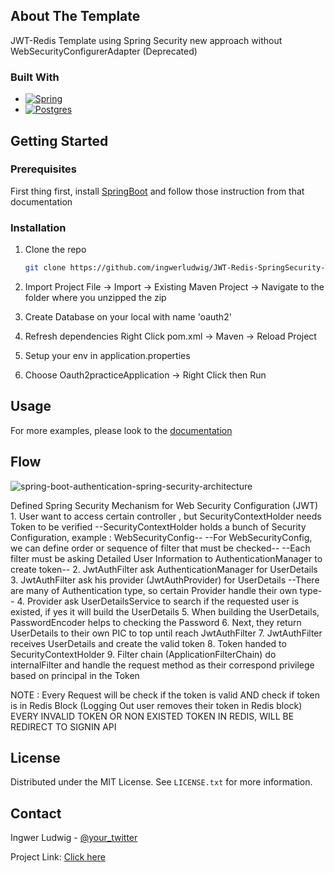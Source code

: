 <!-- JWT with Redis (Jedis) Spring Security Template -->
## About The Template


JWT-Redis Template using Spring Security new approach without WebSecurityConfigurerAdapter (Deprecated)


### Built With

* [![Spring][Spring.com]][Spring-url]
* [![Postgres][Postgre.com]][Postgre-url]


<!-- GETTING STARTED -->
## Getting Started

### Prerequisites

First thing first, install <a href="https://docs.spring.io/spring-boot/docs/1.0.2.RELEASE/reference/html/getting-started-installing-spring-boot.html">SpringBoot</a> and follow those instruction from that documentation

### Installation

1. Clone the repo
   ```sh
   git clone https://github.com/ingwerludwig/JWT-Redis-SpringSecurity-Template.git
   ```
   
2. Import Project
   File -> Import -> Existing Maven Project -> Navigate to the folder where you unzipped the zip

3. Create Database on your local with name 'oauth2'

4. Refresh dependencies
   Right Click pom.xml -> Maven -> Reload Project
   
5. Setup your env in application.properties

6. Choose Oauth2practiceApplication -> Right Click then Run


<!-- USAGE EXAMPLES -->
## Usage

For more examples, please look to the <a href="https://documenter.getpostman.com/view/26715144/2s93eVVYcp">documentation</a>



<!-- SPRING SECURITY FLOW -->
## Flow
![spring-boot-authentication-spring-security-architecture](https://user-images.githubusercontent.com/54592376/235856519-8af31b9c-cf20-49ff-aef4-3fe72e3ccbe9.png)

Defined Spring Security Mechanism for Web Security Configuration (JWT)
    1. User want to access certain controller , but SecurityContextHolder needs Token to be verified
        --SecurityContextHolder holds a bunch of Security Configuration, example : WebSecurityConfig--
        --For WebSecurityConfig, we can define order or sequence of filter that must be checked--
        --Each filter must be asking Detailed User Information to AuthenticationManager to create token--
    2. JwtAuthFilter ask AuthenticationManager for UserDetails
    3. JwtAuthFilter ask his provider (JwtAuthProvider) for UserDetails
        --There are many of Authentication type, so certain Provider handle their own type--
    4. Provider ask UserDetailsService to search if the requested user is existed, if yes it will build the UserDetails
    5. When building the UserDetails, PasswordEncoder helps to checking the Password
    6. Next, they return UserDetails to their own PIC to top until reach JwtAuthFilter
    7. JwtAuthFilter receives UserDetails and create the valid token
    8. Token handed to SecurityContextHolder
    9. Filter chain (ApplicationFilterChain) do internalFilter and handle the request method as their
        correspond privilege based on principal in the Token
        
 NOTE : Every Request will be check if the token is valid AND check if token is in Redis Block (Logging Out user removes their token in Redis block)
 EVERY INVALID TOKEN OR NON EXISTED TOKEN IN REDIS, WILL BE REDIRECT TO SIGNIN API


<!-- LICENSE -->
## License

Distributed under the MIT License. See `LICENSE.txt` for more information.



<!-- CONTACT -->
## Contact

Ingwer Ludwig - [@your_twitter](https://twitter.com/your_username)

Project Link: <a href="https://github.com/ingwerludwig/JWT-Redis-SpringSecurity-Template">Click here</a>


<!-- MARKDOWN LINKS & IMAGES -->
<!-- https://www.markdownguide.org/basic-syntax/#reference-style-links -->
[contributors-shield]: https://img.shields.io/github/contributors/othneildrew/Best-README-Template.svg?style=for-the-badge
[contributors-url]: https://github.com/othneildrew/Best-README-Template/graphs/contributors
[forks-shield]: https://img.shields.io/github/forks/othneildrew/Best-README-Template.svg?style=for-the-badge
[forks-url]: https://github.com/othneildrew/Best-README-Template/network/members
[stars-shield]: https://img.shields.io/github/stars/othneildrew/Best-README-Template.svg?style=for-the-badge
[stars-url]: https://github.com/othneildrew/Best-README-Template/stargazers
[issues-shield]: https://img.shields.io/github/issues/othneildrew/Best-README-Template.svg?style=for-the-badge
[issues-url]: https://github.com/othneildrew/Best-README-Template/issues
[license-shield]: https://img.shields.io/github/license/othneildrew/Best-README-Template.svg?style=for-the-badge
[license-url]: https://github.com/othneildrew/Best-README-Template/blob/master/LICENSE.txt
[linkedin-shield]: https://img.shields.io/badge/-LinkedIn-black.svg?style=for-the-badge&logo=linkedin&colorB=555
[linkedin-url]: https://linkedin.com/in/othneildrew
[product-screenshot]: images/screenshot.png
[Next.js]: https://img.shields.io/badge/next.js-000000?style=for-the-badge&logo=nextdotjs&logoColor=white
[Next-url]: https://nextjs.org/
[React.js]: https://img.shields.io/badge/React-20232A?style=for-the-badge&logo=react&logoColor=61DAFB
[React-url]: https://reactjs.org/
[Vue.js]: https://img.shields.io/badge/Vue.js-35495E?style=for-the-badge&logo=vuedotjs&logoColor=4FC08D
[Vue-url]: https://vuejs.org/
[Angular.io]: https://img.shields.io/badge/Angular-DD0031?style=for-the-badge&logo=angular&logoColor=white
[Angular-url]: https://angular.io/
[Svelte.dev]: https://img.shields.io/badge/Svelte-4A4A55?style=for-the-badge&logo=svelte&logoColor=FF3E00
[Svelte-url]: https://svelte.dev/
[Laravel.com]: https://img.shields.io/badge/Laravel-FF2D20?style=for-the-badge&logo=laravel&logoColor=white
[Laravel-url]: https://laravel.com
[Bootstrap.com]: https://img.shields.io/badge/Bootstrap-563D7C?style=for-the-badge&logo=bootstrap&logoColor=white
[Bootstrap-url]: https://getbootstrap.com
[JQuery.com]: https://img.shields.io/badge/jQuery-0769AD?style=for-the-badge&logo=jquery&logoColor=white
[JQuery-url]: https://jquery.com 
[Postgre.com]: https://img.shields.io/badge/postgres-%23316192.svg?style=for-the-badge&logo=postgresql&logoColor=white
[Postgre-url]: https://www.postgresql.org/
[Spring.com]: https://img.shields.io/badge/Spring-6DB33F?style=for-the-badge&logo=spring&logoColor=white
[Spring-url]: https://spring.io/

